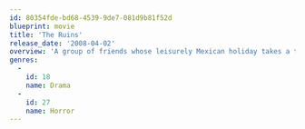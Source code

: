 ```yaml
---
id: 80354fde-bd68-4539-9de7-081d9b81f52d
blueprint: movie
title: 'The Ruins'
release_date: '2008-04-02'
overview: 'A group of friends whose leisurely Mexican holiday takes a turn for the worse when they, along with a fellow tourist embark on a remote archaeological dig in the jungle, where something evil lives among the ruins'
genres:
  -
    id: 18
    name: Drama
  -
    id: 27
    name: Horror
---
```

